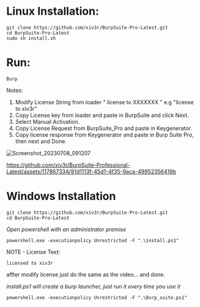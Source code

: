 # Linux Installation:

    git clone https://github.com/xiv3r/BurpSuite-Pro-Latest.git
    cd BurpSuite-Pro-Latest
    sudo sh install.sh

# Run:
    Burp
    

Notes: 
1. Modify License String from loader " license to XXXXXXX " e.g "license to xiv3r"
2. Copy License key from loader and paste in BurpSuite and click Next.
3. Select Manual Activation.
4. Copy License Request from BurpSuite_Pro and paste in Keygenerator.
5. Copy license response from Keygenerator and paste in Burp Suite Pro, then next and Done.





![Screenshot_20230708_091207](https://github.com/xiv3r/BurpSuite-Professional-Latest/assets/117867334/11a8fb20-5e9f-4dd6-a303-8cce6552a07a)






https://github.com/xiv3r/BurpSuite-Professional-Latest/assets/117867334/91d1113f-45d1-4f35-9aca-49952356419b

# Windows Installation

    git clone https://github.com/xiv3r/BurpSuite-Pro-Latest.git
    cd BurpSuite-Pro-Latest

*Open powershell with an administrator premise*

    powershell.exe -executionpolicy Unrestricted -F ".\install.ps1"


NOTE - License Text:
    
    licensed to xiv3r


affter modify license just do the same as the video...
and done.

*install.ps1 will create a burp launcher, just run it every time you use it*

    powershell.exe -executionpolicy Unrestricted -F ".\Burp_suite.ps1"